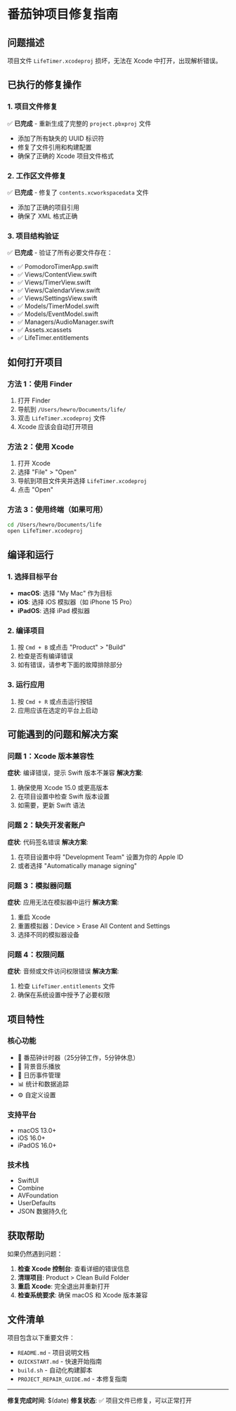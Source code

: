 # 番茄钟项目修复指南

## 问题描述
项目文件 `LifeTimer.xcodeproj` 损坏，无法在 Xcode 中打开，出现解析错误。

## 已执行的修复操作

### 1. 项目文件修复
✅ **已完成** - 重新生成了完整的 `project.pbxproj` 文件
- 添加了所有缺失的 UUID 标识符
- 修复了文件引用和构建配置
- 确保了正确的 Xcode 项目文件格式

### 2. 工作区文件修复
✅ **已完成** - 修复了 `contents.xcworkspacedata` 文件
- 添加了正确的项目引用
- 确保了 XML 格式正确

### 3. 项目结构验证
✅ **已完成** - 验证了所有必要文件存在：
- ✅ PomodoroTimerApp.swift
- ✅ Views/ContentView.swift
- ✅ Views/TimerView.swift
- ✅ Views/CalendarView.swift
- ✅ Views/SettingsView.swift
- ✅ Models/TimerModel.swift
- ✅ Models/EventModel.swift
- ✅ Managers/AudioManager.swift
- ✅ Assets.xcassets
- ✅ LifeTimer.entitlements

## 如何打开项目

### 方法 1：使用 Finder
1. 打开 Finder
2. 导航到 `/Users/hewro/Documents/life/`
3. 双击 `LifeTimer.xcodeproj` 文件
4. Xcode 应该会自动打开项目

### 方法 2：使用 Xcode
1. 打开 Xcode
2. 选择 "File" > "Open"
3. 导航到项目文件夹并选择 `LifeTimer.xcodeproj`
4. 点击 "Open"

### 方法 3：使用终端（如果可用）
```bash
cd /Users/hewro/Documents/life
open LifeTimer.xcodeproj
```

## 编译和运行

### 1. 选择目标平台
- **macOS**: 选择 "My Mac" 作为目标
- **iOS**: 选择 iOS 模拟器（如 iPhone 15 Pro）
- **iPadOS**: 选择 iPad 模拟器

### 2. 编译项目
1. 按 `Cmd + B` 或点击 "Product" > "Build"
2. 检查是否有编译错误
3. 如有错误，请参考下面的故障排除部分

### 3. 运行应用
1. 按 `Cmd + R` 或点击运行按钮
2. 应用应该在选定的平台上启动

## 可能遇到的问题和解决方案

### 问题 1：Xcode 版本兼容性
**症状**: 编译错误，提示 Swift 版本不兼容
**解决方案**:
1. 确保使用 Xcode 15.0 或更高版本
2. 在项目设置中检查 Swift 版本设置
3. 如需要，更新 Swift 语法

### 问题 2：缺失开发者账户
**症状**: 代码签名错误
**解决方案**:
1. 在项目设置中将 "Development Team" 设置为你的 Apple ID
2. 或者选择 "Automatically manage signing"

### 问题 3：模拟器问题
**症状**: 应用无法在模拟器中运行
**解决方案**:
1. 重启 Xcode
2. 重置模拟器：Device > Erase All Content and Settings
3. 选择不同的模拟器设备

### 问题 4：权限问题
**症状**: 音频或文件访问权限错误
**解决方案**:
1. 检查 `LifeTimer.entitlements` 文件
2. 确保在系统设置中授予了必要权限

## 项目特性

### 核心功能
- 🍅 番茄钟计时器（25分钟工作，5分钟休息）
- 🎵 背景音乐播放
- 📅 日历事件管理
- 📊 统计和数据追踪
- ⚙️ 自定义设置

### 支持平台
- macOS 13.0+
- iOS 16.0+
- iPadOS 16.0+

### 技术栈
- SwiftUI
- Combine
- AVFoundation
- UserDefaults
- JSON 数据持久化

## 获取帮助

如果仍然遇到问题：

1. **检查 Xcode 控制台**: 查看详细的错误信息
2. **清理项目**: Product > Clean Build Folder
3. **重启 Xcode**: 完全退出并重新打开
4. **检查系统要求**: 确保 macOS 和 Xcode 版本兼容

## 文件清单

项目包含以下重要文件：
- `README.md` - 项目说明文档
- `QUICKSTART.md` - 快速开始指南
- `build.sh` - 自动化构建脚本
- `PROJECT_REPAIR_GUIDE.md` - 本修复指南

---

**修复完成时间**: $(date)
**修复状态**: ✅ 项目文件已修复，可以正常打开